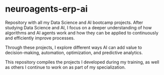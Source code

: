 # neuroagents-erp-ai
Repository with all my Data Science and AI bootcamp projects.
After studying Data Science and AI, I focus on a deeper understanding of how algorithms and AI agents work and how they can be applied to continuously and efficiently improve processes. 

Through these projects, I explore different ways AI can add value to decision-making, automation, optimization, and predictive analytics.

This repository compiles the projects I developed during my training, as well as others I continue to work on as part of my specialization.
